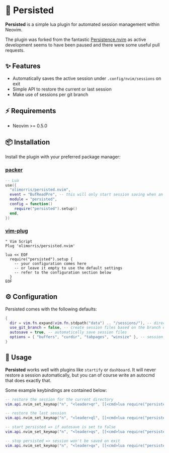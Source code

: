 # 💾 Persisted

**Persisted** is a simple lua plugin for automated session management within Neovim.

The plugin was forked from the fantastic [Persistence.nvim](https://github.com/folke/persistence.nvim) as active development seems to have been paused and there were some useful pull requests.

## ✨ Features

- Automatically saves the active session under `.config/nvim/sessions` on exit
- Simple API to restore the current or last session
- Make use of sessions per git branch

## ⚡️ Requirements

- Neovim >= 0.5.0

## 📦 Installation

Install the plugin with your preferred package manager:

### [packer](https://github.com/wbthomason/packer.nvim)

```lua
-- Lua
use({
  "olimorris/persisted.nvim",
  event = "BufReadPre", -- this will only start session saving when an actual file was opened
  module = "persisted",
  config = function()
    require("persisted").setup()
  end,
})
```

### [vim-plug](https://github.com/junegunn/vim-plug)

```vim
" Vim Script
Plug 'olimorris/persisted.nvim'

lua << EOF
  require("persisted").setup {
    -- your configuration comes here
    -- or leave it empty to use the default settings
    -- refer to the configuration section below
  }
EOF
```

## ⚙️ Configuration

Persisted comes with the following defaults:

```lua
{
  dir = vim.fn.expand(vim.fn.stdpath("data") .. "/sessions/"), -- directory where session files are saved
  use_git_branch = false, -- create session files based on the branch of the git enabled repository
  autosave = true, -- automatically save session files
  options = { "buffers", "curdir", "tabpages", "winsize" }, -- session options used for saving
}
```

## 🚀 Usage

**Persisted** works well with plugins like `startify` or `dashboard`. It will never restore a session automatically, but you can of course write an autocmd that does exactly that.

Some example keybindings are contained below:
```lua
-- restore the session for the current directory
vim.api.nvim_set_keymap("n", "<leader>qr", [[<cmd>lua require("persisted").load()<cr>]])

-- restore the last session
vim.api.nvim_set_keymap("n", "<leader>ql", [[<cmd>lua require("persisted").load({ last = true })<cr>]])

-- start persisted => if autosave is set to false
vim.api.nvim_set_keymap("n", "<leader>qs", [[<cmd>lua require("persisted").start()<cr>]])

-- stop persisted => session won't be saved on exit
vim.api.nvim_set_keymap("n", "<leader>qx", [[<cmd>lua require("persisted").stop()<cr>]])
```
